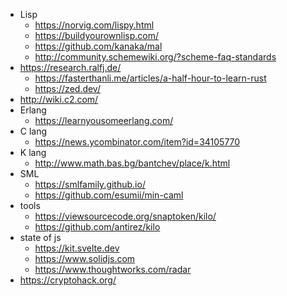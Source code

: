 * Lisp
  * https://norvig.com/lispy.html
  * https://buildyourownlisp.com/
  * https://github.com/kanaka/mal
  * http://community.schemewiki.org/?scheme-faq-standards
* https://research.ralfj.de/
  * https://fasterthanli.me/articles/a-half-hour-to-learn-rust
  * https://zed.dev/
* http://wiki.c2.com/
* Erlang
  * https://learnyousomeerlang.com/
* C lang
  * https://news.ycombinator.com/item?id=34105770
* K lang
  * http://www.math.bas.bg/bantchev/place/k.html
* SML
  * https://smlfamily.github.io/
  * https://github.com/esumii/min-caml
* tools
  * https://viewsourcecode.org/snaptoken/kilo/
  * https://github.com/antirez/kilo
* state of js
  * https://kit.svelte.dev 
  * https://www.solidjs.com
  * https://www.thoughtworks.com/radar
* https://cryptohack.org/

